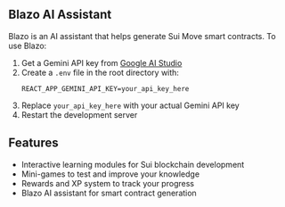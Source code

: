 

## Blazo AI Assistant

Blazo is an AI assistant that helps generate Sui Move smart contracts. To use Blazo:

1. Get a Gemini API key from [Google AI Studio](https://makersuite.google.com/)
2. Create a `.env` file in the root directory with:
   ```
   REACT_APP_GEMINI_API_KEY=your_api_key_here
   ```
3. Replace `your_api_key_here` with your actual Gemini API key
4. Restart the development server

## Features

- Interactive learning modules for Sui blockchain development
- Mini-games to test and improve your knowledge
- Rewards and XP system to track your progress
- Blazo AI assistant for smart contract generation
